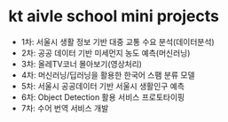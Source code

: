 # kt aivle school mini projects
* 1차: 서울시 생활 정보 기반 대중 교통 수요 분석(데이터분석)
* 2차: 공공 데이터 기반 미세먼지 농도 예측(머신러닝)
* 3차: 올레TV코너 몰아보기(영상처리)
* 4차: 머신러닝/딥러닝을 활용한 한국어 스팸 분류 모델
* 5차: 서울시 공공데이터 기반 서울시 생활인구 예측
* 6차: Object Detection 활용 서비스 프로토타이핑
* 7차: 수어 번역 서비스 개발
